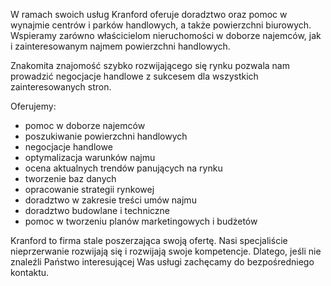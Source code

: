 W ramach swoich usług Kranford oferuje doradztwo oraz pomoc w wynajmie centrów i parków handlowych, a także powierzchni biurowych. Wspieramy zarówno właścicielom nieruchomości w doborze najemców, jak i zainteresowanym najmem powierzchni handlowych.
 
Znakomita znajomość szybko rozwijającego się rynku pozwala nam prowadzić negocjacje handlowe z sukcesem dla wszystkich zainteresowanych stron. 

Oferujemy:
- pomoc w doborze najemców
- poszukiwanie powierzchni handlowych
- negocjacje handlowe
- optymalizacja warunków najmu
- ocena aktualnych trendów panujących na rynku
- tworzenie baz danych
- opracowanie strategii rynkowej
- doradztwo w zakresie treści umów najmu
- doradztwo budowlane i techniczne
- pomoc w tworzeniu planów marketingowych i budżetów

Kranford to firma stale poszerzająca swoją ofertę. Nasi specjaliście nieprzerwanie rozwijają się i rozwijają swoje kompetencje. Dlatego, jeśli nie znaleźli Państwo interesującej Was usługi zachęcamy do bezpośredniego kontaktu.
